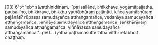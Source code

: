 [03] 6^b^.^eb^ sāvatthinidānaṃ. ``paṭisallāṇe, bhikkhave, yogamāpajjatha. paṭisallīṇo,  bhikkhave, bhikkhu yathābhūtaṃ pajānāti. kiñca yathābhūtaṃ pajānāti? rūpassa samudayañca  atthaṅgamañca, vedanāya samudayañca atthaṅgamañca, saññāya samudayañca atthaṅgamañca, saṅkhārānaṃ  samudayañca atthaṅgamañca, viññāṇassa samudayañca atthaṅgamañca''...pe0... (yathā paṭhamasutte tathā  vitthāretabbo.) chaṭṭhaṃ.